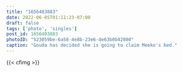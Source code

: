 ```yaml
---
title: "1656403883"
date: 2022-06-05T01:11:23-07:00
draft: false
tags: ['photo', 'singles']
post_id: 1656403883
photoID: "523059be-6a58-4e8b-23e6-de63b0b42800"
caption: "Gouda has decided she is going to claim Meeko's bed."
---
```


{{< cfimg >}}